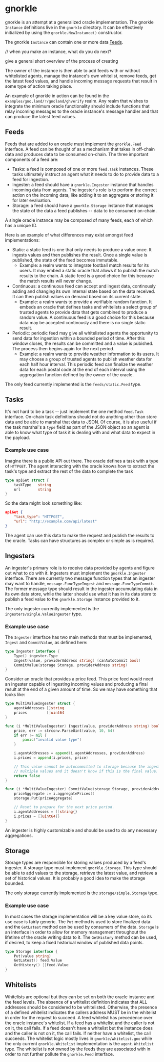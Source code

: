 # gnorkle

gnorkle is an attempt at a generalized oracle implementation. The gnorkle 
`Instance` definitions live in the `gnorkle` directory. It can be effectively 
initialized by using the `gnorkle.NewInstance()` constructor.

The gnorkle `Instance` can contain one or more data [Feeds](#feeds).

// when you make an instance, what do you do next?

give a general short overview of the process of creating 


The owner of the 
instance is then able to add feeds with or without whitelisted agents, manage 
the instance's own whitelist, remove feeds, get the latest feed values, and handle
incoming message requests that result in some type of action taking place.

An example of gnorkle in action can be found in the 
`examples/gno.land/r/gnoland/ghverify` realm. Any realm that wishes to integrate 
the minimum oracle functionality should include functions that relay incoming 
messages to the oracle instance's message handler and that can produce the 
latest feed values.

## Feeds

Feeds that are added to an oracle must implement the `gnorkle.Feed` interface.
A feed can be thought of as a mechanism that takes in off-chain data and produces
data to be consumed on-chain. The three important components of a feed are:
- Tasks: a feed is composed of one or more `feed.Task` instances. These tasks 
ultimately instruct an agent what it needs to do to provide data to a feed for ingestion.
- Ingester: a feed should have a `gnorkle.Ingester` instance that handles 
incoming data from agents. The ingester's role is to perform the correct 
action on the incoming data, like adding it to an aggregate or storing it for later evaluation.
- Storage: a feed should have a `gnorkle.Storage` instance that manages the 
state of the data a feed publishes -- data to be consumed on-chain.

A single oracle instance may be composed of many feeds, each of which has a unique ID.

Here is an example of what differences may exist amongst feed implementations:
- Static: a static feed is one that only needs to produce a value once. It ingests values and then publishes the result. Once a single value is published, the state of the feed becomes immutable.
	- Example: a realm wants to integrate football match results for its users. It may embed a static oracle that allows it to publish the match results to the chain. A static feed is a good choice for this because the match results will never change.
- Continuous: a continuous feed can accept and ingest data, continously adding and changing its own internal state based on the data received. It can then publish values on demand based on its current state.
	- Example: a realm wants to provide a verifiable random function. It embeds an oracle that defines tasks and whitelists a select group of trusted agents to provide data that gets combined to produce a random value. A continuous feed is a good choice for this because data may be accepted continously and there is no single static result.
- Periodic:  periodic feed may give all whitelisted agents the opportunity to send data for ingestion within a bounded period of time. After this window closes, the results can be committed and a value is pubished. The process then begins again for the next period.
	- Example: a realm wants to provide weather information to its users. It may choose a group of trusted agents to publish weather data for each half hour interval. This periodic feed can finalize the weather data for each postal code at the end of each interval using the aggregation function defined by the owner of the oracle.

The only feed currently implemented is the `feeds/static.Feed` type.

## Tasks

It's not hard to be a task -- just implement the one method `feed.Task` interface.
On-chain task definitions should not do anything other than store data and be 
able to marshal that data to JSON. Of course, it is also useful if the task 
marshal's a `type` field as part of the JSON object so an agent is able to know 
what type of task it is dealing with and what data to expect in the payload.

### Example use case

Imagine there is a public API out there. The oracle defines a task with a 
type of `HTTPGET`. The agent interacting with the oracle knows how to extract 
the task's type and extract the rest of the data to complete the task
```go
type apiGet struct {
	taskType   string
	url        string
}
```
So the data might look something like:
```json
apiGet {
	"task_type": "HTTPGET",
	"url": "http://example.com/api/latest"
}
```
The agent can use this data to make the request and publish the results to the
oracle. Tasks can have structures as complex or simple as is required.

## Ingesters

An ingester's primary role is to receive data provided by agents and figure out
what to do with it. Ingesters must implement the `gnorkle.Ingester` interface. 
There are currently two message function types that an ingester may want to
handle, `message.FuncTypeIngest` and `message.FuncTypeCommit`. The former
message type should result in the ingester accumulating data in its own data
store, while the latter should use what it has in its data store to publish a 
feed value to the `gnorkle.Storage` instance provided to it.

The only ingester currently implemented is the `ingesters/single.ValueIngester` type.

### Example use case
The `Ingester` interface has two main methods that must be implemented, `Ingest`
and `CommitValue`, as defined here:
```go
type Ingester interface {
	Type() ingester.Type
	Ingest(value, providerAddress string) (canAutoCommit bool)
	CommitValue(storage Storage, providerAddress string)
}
```

Consider an oracle that provides a price feed. This price feed would need an 
ingester capable of ingesting incoming values and producing a final result at
the end of a given amount of time. So we may have something that looks like:

```go
type MultiValueIngester struct {
	agentAddresses []string
	prices         []uint64
}

func (i *MultiValueIngester) Ingest(value, providerAddress string) bool {
	price, err := strconv.ParseUint(value, 10, 64)
	if err != nil {
		panic("invalid value type")
	}

	i.agentAddresses = append(i.agentAddresses, providerAddress)
	i.prices = append(i.prices, price)

	// This value cannot be autocommitted to storage because the ingester expects
	// multiple values and it doesn't know if this is the final value.
	return false
}

func (i *MultiValueIngester) CommitValue(storage Storage, providerAddress string) {
	priceAggregate := i.aggregatePrices()
	storage.Put(priceAggregate)

	// Reset to prepare for the next price period.
	i.agentAddresses = []string{}
	i.prices = []uint64{}
}
```
An ingester is highly customizable and should be used to do any necessary aggregations.

## Storage

Storage types are responsible for storing values produced by a feed's ingester.
A storage type must implement `gnorkle.Storage`. This type should be able to add 
values to the storage, retrieve the latest value, and retrieve a set of historical 
values. It is probably a good idea to make the storage bounded.

The only storage currently implemented is the `storage/simple.Storage` type.

### Example use case

In most cases the storage implementation will be a key value store, so its use 
case is fairly generic. The `Put` method is used to store finalized data and 
the `GetLatest` method can be used by consumers of the data. `Storage` is an
interface in order to allow for memory management throughout the lifetime of 
the oracle writing data to it. The `GetHistory` method can be used, if desired,
to keep a fixed historical window of published data points.

```go
type Storage interface {
	Put(value string)
	GetLatest() feed.Value
	GetHistory() []feed.Value
}
```

## Whitelists

Whitelists are optional but they can be set on both the oracle instance and the
feed levels. The absence of a whitelist definition indicates that ALL addresses 
should be considered to be whitelisted. Otherwise, the presence of a defined 
whitelist indicates the callers address MUST be in the whitelist in order for 
the request to succeed. A feed whitelist has precedence over the oracle instance's
whitelist. If a feed has a whitelist and the caller is not on it, the call fails.
If a feed doesn't have a whitelist but the instance does and the caller is not on
it, the call fails. If neither have a whitelist, the call succeeds. The whitelist 
logic mostly lives in `gnorkle/whitelist.gno` while the only current 
`gnorkle.Whitelist` implementation is the `agent.Whitelist` type. The 
whitelist is not owned by the feeds they are associated with in order to not
further pollute the `gnorkle.Feed` interface.